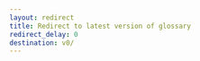 ```yaml
---
layout: redirect
title: Redirect to latest version of glossary
redirect_delay: 0
destination: v0/
---
```

